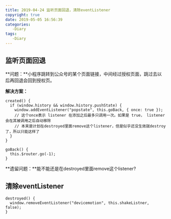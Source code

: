 ```yaml
---
title: 2019-04-24 监听页面回退，清除eventListener
copyright: true
date: 2019-05-05 16:56:39
categories:
   -Diary
tags:
   -Diary
---
```

## 监听页面回退
**问题：**小程序跳转到公众号的某个页面链接，中间经过授权页面，跳过去以后再回退会回到授权页。
<!--more-->
**解决方案：**
```
created() {
  if (window.history && window.history.pushState) {
    window.addEventListener("popstate", this.goBack, { once: true });
    // 这个once表示 listener 在添加之后最多只调用一次。如果是 true， listener 会在其被调用之后自动移除
    // 本来是计划在destroyed里面remove这个listener，但是似乎还没生效就destroy了，所以只能这样了
  }
}

goBack() {
  this.$router.go(-1);
}
```
**遗留问题：**能不能还是在destroyed里面remove这个listener?

## 清除eventListener
```
destroyed() {
  window.removeEventListener("devicemotion", this.shakeListner, false);
}
```